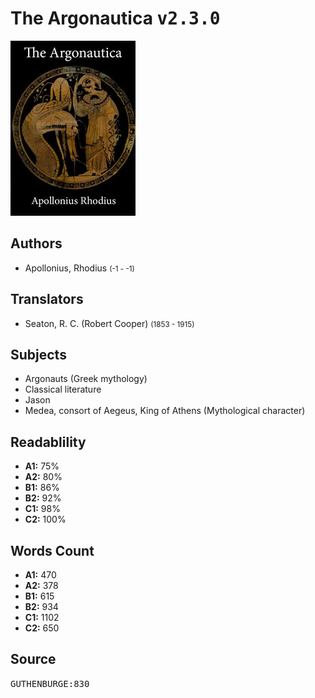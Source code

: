 # The Argonautica <kbd>v2.3.0</kbd>

![](./cover.medium.jpg "")

## Authors


 - Apollonius, Rhodius <small>(-1 - -1)</small>

## Translators


 - Seaton, R. C. (Robert Cooper) <small>(1853 - 1915)</small>

## Subjects


 - Argonauts (Greek mythology)
 - Classical literature
 - Jason
 - Medea, consort of Aegeus, King of Athens (Mythological character)

## Readablility


 - **A1:** 75%
 - **A2:** 80%
 - **B1:** 86%
 - **B2:** 92%
 - **C1:** 98%
 - **C2:** 100%

## Words Count


 - **A1:** 470
 - **A2:** 378
 - **B1:** 615
 - **B2:** 934
 - **C1:** 1102
 - **C2:** 650

## Source


<kbd>GUTHENBURGE:830</kbd>
